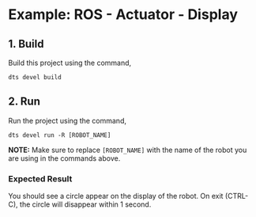 # Example: ROS - Actuator - Display

## 1. Build

Build this project using the command,

```shell
dts devel build
```

## 2. Run

Run the project using the command,

```shell
dts devel run -R [ROBOT_NAME]
```

**NOTE:** Make sure to replace `[ROBOT_NAME]` with the name of the robot you are using in the commands above.


### Expected Result

You should see a circle appear on the display of the robot.
On exit (CTRL-C), the circle will disappear within 1 second. 
